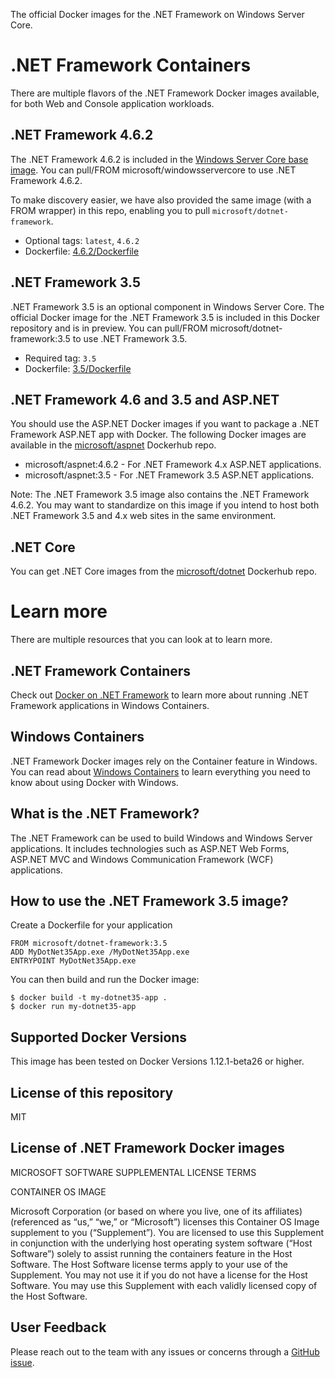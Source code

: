 The official Docker images for the .NET Framework on Windows Server Core.

# .NET Framework Containers

There are multiple flavors of the .NET Framework Docker images available, for both Web and Console application workloads.

## .NET Framework 4.6.2

The .NET Framework 4.6.2 is included in the [Windows Server Core base image](https://hub.docker.com/r/microsoft/windowsservercore/). You can pull/FROM microsoft/windowsservercore to use .NET Framework 4.6.2.

To make discovery easier, we have also provided the same image (with a FROM wrapper) in this repo, enabling you to pull `microsoft/dotnet-framework`.

- Optional tags: `latest`, `4.6.2`
- Dockerfile: [4.6.2/Dockerfile](https://github.com/Microsoft/dotnet-framework-docker/blob/master/4.6.2/Dockerfile)

## .NET Framework 3.5

.NET Framework 3.5 is an optional component in Windows Server Core. The official Docker image for the .NET Framework 3.5 is included in this Docker repository and is in preview. You can pull/FROM microsoft/dotnet-framework:3.5 to use .NET Framework 3.5.

- Required tag: `3.5`
- Dockerfile: [3.5/Dockerfile](https://github.com/Microsoft/dotnet-framework-docker/blob/master/3.5/Dockerfile)

## .NET Framework 4.6 and 3.5 and ASP.NET

You should use the ASP.NET Docker images if you want to package a .NET Framework ASP.NET app with Docker. The following Docker images are available in the [microsoft/aspnet](https://hub.docker.com/r/microsoft/aspnet/) Dockerhub repo.

- microsoft/aspnet:4.6.2 - For .NET Framework 4.x ASP.NET applications.
- microsoft/aspnet:3.5 - For .NET Framework 3.5 ASP.NET applications.

Note: The .NET Framework 3.5 image also contains the .NET Framework 4.6.2. You may want to standardize on this image if you intend to host both .NET Framework 3.5 and 4.x web sites in the same environment.

## .NET Core

You can get .NET Core images from the [microsoft/dotnet](https://hub.docker.com/r/microsoft/dotnet/) Dockerhub repo.

# Learn more

There are multiple resources that you can look at to learn more.

## .NET Framework Containers

Check out [Docker on .NET Framework](https://docs.microsoft.com/dotnet/articles/framework/docker) to learn more about running .NET Framework applications in Windows Containers. 

## Windows Containers

.NET Framework Docker images rely on the Container feature in Windows. You can read about [Windows Containers](https://msdn.microsoft.com/virtualization/windowscontainers/about/about_overview) to learn everything you need to know about using Docker with Windows.

## What is the .NET Framework?
The .NET Framework can be used to build Windows and Windows Server applications. It includes technologies such as ASP.NET Web Forms, ASP.NET MVC and Windows Communication Framework (WCF) applications. 

## How to use the .NET Framework 3.5 image?

Create a Dockerfile for your application

```
FROM microsoft/dotnet-framework:3.5
ADD MyDotNet35App.exe /MyDotNet35App.exe
ENTRYPOINT MyDotNet35App.exe
```

You can then build and run the Docker image:

```
$ docker build -t my-dotnet35-app .
$ docker run my-dotnet35-app
```

## Supported Docker Versions

This image has been tested on Docker Versions 1.12.1-beta26 or higher.

## License of this repository

MIT

## License of .NET Framework Docker images 

MICROSOFT SOFTWARE SUPPLEMENTAL LICENSE TERMS

CONTAINER OS IMAGE

Microsoft Corporation (or based on where you live, one of its affiliates) (referenced as “us,” “we,” or “Microsoft”) licenses this Container OS Image supplement to you (“Supplement”). You are licensed to use this Supplement in conjunction with the underlying host operating system software (“Host Software”) solely to assist running the containers feature in the Host Software. The Host Software license terms apply to your use of the Supplement. You may not use it if you do not have a license for the Host Software. You may use this Supplement with each validly licensed copy of the Host Software.

## User Feedback

Please reach out to the team with any issues or concerns through a [GitHub issue](https://github.com/Microsoft/dotnet-framework-docker/issues/new).
